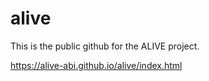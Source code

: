 # alive
This is the public github for the ALIVE project.

https://alive-abi.github.io/alive/index.html
